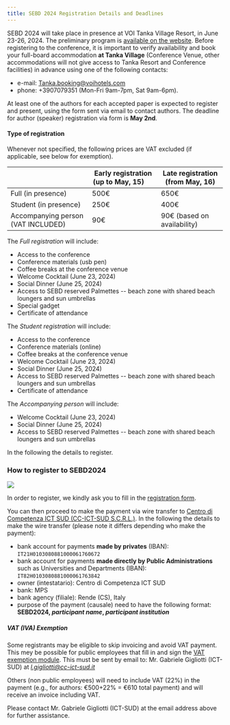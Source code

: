 ```yaml
---
title: SEBD 2024 Registration Details and Deadlines
---
```



SEBD 2024 will take place in presence at VOI Tanka Village Resort, in June 23-26, 2024.
The preliminary program is [available on the website](/program).
Before registering to the conference, it is important to verify availability and book your full-board accommodation **at Tanka Village** (Conference Venue, other accommodations will not give access to Tanka Resort and Conference facilities) in advance using one of the following contacts:
 -  e-mail: Tanka.booking@voihotels.com
 -  phone: +3907079351  (Mon-Fri 9am-7pm, Sat 9am-6pm).


At least one of the authors for each accepted paper is expected to register and present, using the form sent via email to contact authors. The deadline for author (speaker) registration via form is **May 2nd**.

#### Type of registration

Whenever not specified, the following prices are VAT excluded (if applicable, see below for exemption).

|                         | Early registration (up to May, 15) &nbsp;&nbsp;&nbsp;&nbsp;| Late registration (from May, 16) |
|-------------------------|------------------------------------|----------------------------------|
| Full (in presence)      | 500€ | 650€ |
| Student (in presence)   | 250€ | 400€ |
| Accompanying person (VAT INCLUDED)    &nbsp;&nbsp;&nbsp;&nbsp; | 90€ | 90€ (based on availability) |


The *Full registration* will include:
 - Access to the conference
 - Conference materials (usb pen)
 - Coffee breaks at the conference venue
 - Welcome Cocktail (June 23, 2024)
 - Social Dinner (June 25, 2024) 
 - Access to SEBD reserved Palmettes -- beach zone with shared beach loungers and sun umbrellas
 - Special gadget
 - Certificate of attendance
 
The *Student registration* will include:
 - Access to the conference
 - Conference materials (online)
 - Coffee breaks at the conference venue
 - Welcome Cocktail (June 23, 2024)
 - Social Dinner (June 25, 2024) 
 - Access to SEBD reserved Palmettes -- beach zone with shared beach loungers and sun umbrellas
 - Certificate of attendance

The *Accompanying person* will include:
 - Welcome Cocktail (June 23, 2024)
 - Social Dinner (June 25, 2024) 
 - Access to SEBD reserved Palmettes -- beach zone with shared beach loungers and sun umbrellas
 
In the following the details to register.



### How to register to SEBD2024

![](https://sebd2024.unica.it/registration/ict-sud-logo.jpg)


In order to register, we kindly ask you to fill in the [registration form](https://forms.gle/bjedV7TrLDJrxSwK6).

You can then proceed to make the payment via wire transfer to [Centro di Competenza ICT SUD (CC-ICT-SUD S.C.R.L.)](https://www.cc-ict-sud.it/).
In the following the details to make the wire transfer (please note it differs depending who make the payment):

 - bank account for payments **made by privates** (IBAN): `IT21H0103080881000061760672`
 - bank account for payments **made directly by Public Administrations** such as Universities and Departments (IBAN): `IT82H0103080881000061763842`
 - owner (intestatario): Centro di Competenza ICT SUD
 - bank: MPS
 - bank agency (filiale): Rende (CS), Italy
 - purpose of the payment (causale) need to have the following format: <b>SEBD2024, *participant name*, *participant institution* </b>


##### VAT (IVA) Exemption

Some registrants may be eligible to skip invoicing and avoid VAT payment.
This mey be possible for public employees that fill in and sign the [VAT exemption module](https://sebd2024.unica.it/registration/vat-exemption.docx). This must be sent
by email to: Mr. Gabriele Gigliotti  (ICT-SUD) at *l.gigliotti@cc-ict-sud.it*

Others (non public employees) will need to include VAT (22%) in the payment (e.g., for authors: €500+22% = €610 total payment) and will receive an invoice including VAT.

Please contact Mr. Gabriele Gigliotti (ICT-SUD) at the email address above for further assistance.

